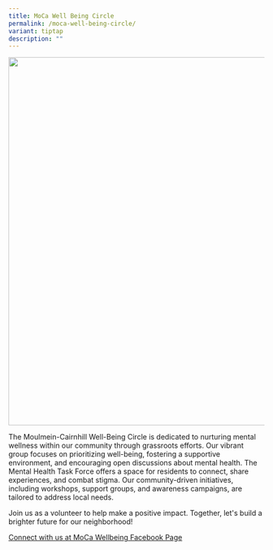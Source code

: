 ```yaml
---
title: MoCa Well Being Circle
permalink: /moca-well-being-circle/
variant: tiptap
description: ""
---
```

<div class="isomer-image-wrapper">
<img style="width: 725px; color: rgb(0, 0, 0); font-family: system-ui, -apple-system, &quot;system-ui&quot;, &quot;Segoe UI&quot;, Roboto, Oxygen, Ubuntu, Cantarell, &quot;Open Sans&quot;, &quot;Helvetica Neue&quot;, sans-serif; font-size: medium; font-style: normal; font-variant-ligatures: normal; font-variant-caps: normal; font-weight: 400; letter-spacing: normal; orphans: 2; text-align: start; text-indent: 0px; text-transform: none; widows: 2; word-spacing: 0px; -webkit-text-stroke-width: 0px; white-space: normal; text-decoration-thickness: initial; text-decoration-style: initial; text-decoration-color: initial;" height="auto" width="100%" src="https://moca.sgp1.cdn.digitaloceanspaces.com/Volunteer%20with%20Us/6569bfff2b1262d8ec8ec2fa_MoCa%2520Well-Being%2520Circle.webp">
</div>
<p>The Moulmein-Cairnhill Well-Being Circle is dedicated to nurturing mental
wellness within our community through grassroots efforts. Our vibrant group
focuses on prioritizing well-being, fostering a supportive environment,
and encouraging open discussions about mental health. The Mental Health
Task Force offers a space for residents to connect, share experiences,
and combat stigma. Our community-driven initiatives, including workshops,
support groups, and awareness campaigns, are tailored to address local
needs.</p>
<p>Join us as a volunteer to help make a positive impact. Together, let's
build a brighter future for our neighborhood!</p>
<p></p>
<p><a href="https://www.facebook.com/mocawbc" rel="noopener noreferrer nofollow" target="_blank">Connect with us at MoCa Wellbeing Facebook Page</a>
</p>
<p></p>
<p></p>
<p></p>